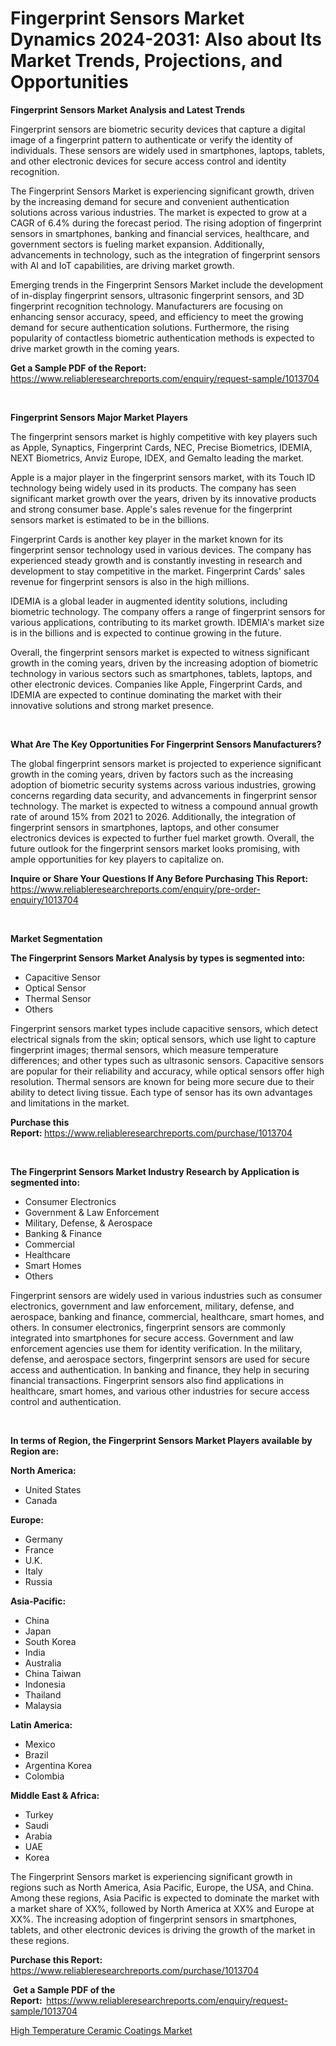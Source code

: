 <p><h1>Fingerprint Sensors Market Dynamics 2024-2031: Also about Its Market Trends, Projections, and Opportunities</h1></p><p><strong>Fingerprint Sensors Market Analysis and Latest Trends</strong></p>
<p><p>Fingerprint sensors are biometric security devices that capture a digital image of a fingerprint pattern to authenticate or verify the identity of individuals. These sensors are widely used in smartphones, laptops, tablets, and other electronic devices for secure access control and identity recognition.</p><p>The Fingerprint Sensors Market is experiencing significant growth, driven by the increasing demand for secure and convenient authentication solutions across various industries. The market is expected to grow at a CAGR of 6.4% during the forecast period. The rising adoption of fingerprint sensors in smartphones, banking and financial services, healthcare, and government sectors is fueling market expansion. Additionally, advancements in technology, such as the integration of fingerprint sensors with AI and IoT capabilities, are driving market growth.</p><p>Emerging trends in the Fingerprint Sensors Market include the development of in-display fingerprint sensors, ultrasonic fingerprint sensors, and 3D fingerprint recognition technology. Manufacturers are focusing on enhancing sensor accuracy, speed, and efficiency to meet the growing demand for secure authentication solutions. Furthermore, the rising popularity of contactless biometric authentication methods is expected to drive market growth in the coming years.</p></p>
<p><strong>Get a Sample PDF of the Report:&nbsp;</strong> <a href="https://www.reliableresearchreports.com/enquiry/request-sample/1013704">https://www.reliableresearchreports.com/enquiry/request-sample/1013704</a></p>
<p>&nbsp;</p>
<p><strong>Fingerprint Sensors Major Market Players</strong></p>
<p><p>The fingerprint sensors market is highly competitive with key players such as Apple, Synaptics, Fingerprint Cards, NEC, Precise Biometrics, IDEMIA, NEXT Biometrics, Anviz Europe, IDEX, and Gemalto leading the market. </p><p>Apple is a major player in the fingerprint sensors market, with its Touch ID technology being widely used in its products. The company has seen significant market growth over the years, driven by its innovative products and strong consumer base. Apple's sales revenue for the fingerprint sensors market is estimated to be in the billions.</p><p>Fingerprint Cards is another key player in the market known for its fingerprint sensor technology used in various devices. The company has experienced steady growth and is constantly investing in research and development to stay competitive in the market. Fingerprint Cards' sales revenue for fingerprint sensors is also in the high millions.</p><p>IDEMIA is a global leader in augmented identity solutions, including biometric technology. The company offers a range of fingerprint sensors for various applications, contributing to its market growth. IDEMIA's market size is in the billions and is expected to continue growing in the future.</p><p>Overall, the fingerprint sensors market is expected to witness significant growth in the coming years, driven by the increasing adoption of biometric technology in various sectors such as smartphones, tablets, laptops, and other electronic devices. Companies like Apple, Fingerprint Cards, and IDEMIA are expected to continue dominating the market with their innovative solutions and strong market presence.</p></p>
<p>&nbsp;</p>
<p><strong>What Are The Key Opportunities For Fingerprint Sensors Manufacturers?</strong></p>
<p><p>The global fingerprint sensors market is projected to experience significant growth in the coming years, driven by factors such as the increasing adoption of biometric security systems across various industries, growing concerns regarding data security, and advancements in fingerprint sensor technology. The market is expected to witness a compound annual growth rate of around 15% from 2021 to 2026. Additionally, the integration of fingerprint sensors in smartphones, laptops, and other consumer electronics devices is expected to further fuel market growth. Overall, the future outlook for the fingerprint sensors market looks promising, with ample opportunities for key players to capitalize on.</p></p>
<p><strong>Inquire or Share Your Questions If Any Before Purchasing This Report:</strong> <a href="https://www.reliableresearchreports.com/enquiry/pre-order-enquiry/1013704">https://www.reliableresearchreports.com/enquiry/pre-order-enquiry/1013704</a></p>
<p>&nbsp;</p>
<p><strong>Market Segmentation</strong></p>
<p><strong>The Fingerprint Sensors Market Analysis by types is segmented into:</strong></p>
<p><ul><li>Capacitive Sensor</li><li>Optical Sensor</li><li>Thermal Sensor</li><li>Others</li></ul></p>
<p><p>Fingerprint sensors market types include capacitive sensors, which detect electrical signals from the skin; optical sensors, which use light to capture fingerprint images; thermal sensors, which measure temperature differences; and other types such as ultrasonic sensors. Capacitive sensors are popular for their reliability and accuracy, while optical sensors offer high resolution. Thermal sensors are known for being more secure due to their ability to detect living tissue. Each type of sensor has its own advantages and limitations in the market.</p></p>
<p><strong>Purchase this Report:&nbsp;</strong><a href="https://www.reliableresearchreports.com/purchase/1013704">https://www.reliableresearchreports.com/purchase/1013704</a></p>
<p>&nbsp;</p>
<p><strong>The Fingerprint Sensors Market Industry Research by Application is segmented into:</strong></p>
<p><ul><li>Consumer Electronics</li><li>Government & Law Enforcement</li><li>Military, Defense, & Aerospace</li><li>Banking & Finance</li><li>Commercial</li><li>Healthcare</li><li>Smart Homes</li><li>Others</li></ul></p>
<p><p>Fingerprint sensors are widely used in various industries such as consumer electronics, government and law enforcement, military, defense, and aerospace, banking and finance, commercial, healthcare, smart homes, and others. In consumer electronics, fingerprint sensors are commonly integrated into smartphones for secure access. Government and law enforcement agencies use them for identity verification. In the military, defense, and aerospace sectors, fingerprint sensors are used for secure access and authentication. In banking and finance, they help in securing financial transactions. Fingerprint sensors also find applications in healthcare, smart homes, and various other industries for secure access control and authentication.</p></p>
<p>&nbsp;</p>
<p><strong>In terms of Region, the Fingerprint Sensors Market Players available by Region are:</strong></p>
<p>
    <p> <strong> North America: </strong>
        <ul>
            <li>United States</li>
            <li>Canada</li>
        </ul>
        </p> 
    <p> <strong> Europe: </strong>
        <ul>
            <li>Germany</li>
            <li>France</li>
            <li>U.K.</li>
            <li>Italy</li>
            <li>Russia</li>
        </ul>
        </p> 
    <p> <strong> Asia-Pacific: </strong>
        <ul>
            <li>China</li>
            <li>Japan</li>
            <li>South Korea</li>
            <li>India</li>
            <li>Australia</li>
            <li>China Taiwan</li>
            <li>Indonesia</li>
            <li>Thailand</li>
            <li>Malaysia</li>
        </ul>
        </p> 
    <p> <strong> Latin America: </strong>
        <ul>
            <li>Mexico</li>
            <li>Brazil</li>
            <li>Argentina Korea</li>
            <li>Colombia</li>
        </ul>
        </p> 
    <p> <strong> Middle East & Africa: </strong>
        <ul>
            <li>Turkey</li>
            <li>Saudi</li>
            <li>Arabia</li>
            <li>UAE</li>
            <li>Korea</li>
        </ul>
    </p>
    </p>
<p><p>The Fingerprint Sensors market is experiencing significant growth in regions such as North America, Asia Pacific, Europe, the USA, and China. Among these regions, Asia Pacific is expected to dominate the market with a market share of XX%, followed by North America at XX% and Europe at XX%. The increasing adoption of fingerprint sensors in smartphones, tablets, and other electronic devices is driving the growth of the market in these regions.</p></p>
<p><strong>Purchase this Report: </strong><a href="https://www.reliableresearchreports.com/purchase/1013704">https://www.reliableresearchreports.com/purchase/1013704</a></p>
<p>&nbsp;<strong>Get a Sample PDF of the Report:&nbsp;&nbsp;</strong><a href="https://www.reliableresearchreports.com/enquiry/request-sample/1013704">https://www.reliableresearchreports.com/enquiry/request-sample/1013704</a></p>
<p><strong></strong></p>
<p><p><a href="https://carnation-joke-41f.notion.site/High-Temperature-Ceramic-Coatings-Market-Size-and-Examines-its-Market-Scope-with-a-Primary-Focus-o-2db900324a114236bca8d892f84862ef">High Temperature Ceramic Coatings Market</a></p></p>